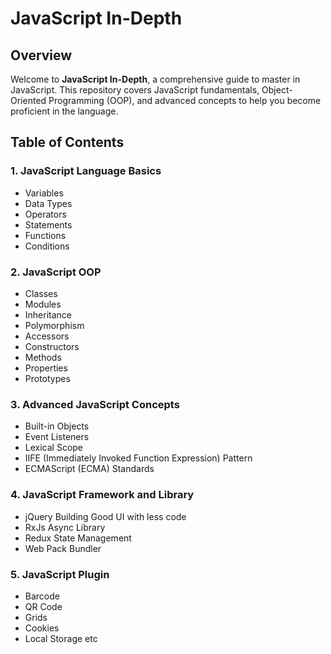 # JavaScript In-Depth

## Overview

Welcome to **JavaScript In-Depth**, a comprehensive guide to master in JavaScript. This repository covers JavaScript fundamentals, Object-Oriented Programming (OOP), and advanced concepts to help you become proficient in the language.

## Table of Contents

### 1. JavaScript Language Basics

- Variables
- Data Types
- Operators
- Statements
- Functions
- Conditions

### 2. JavaScript OOP

- Classes
- Modules
- Inheritance
- Polymorphism
- Accessors
- Constructors
- Methods
- Properties
- Prototypes

### 3. Advanced JavaScript Concepts

- Built-in Objects
- Event Listeners
- Lexical Scope
- IIFE (Immediately Invoked Function Expression) Pattern
- ECMAScript (ECMA) Standards

### 4. JavaScript Framework and Library

- jQuery Building Good UI with less code
- RxJs Async Library
- Redux State Management
- Web Pack Bundler

### 5. JavaScript Plugin

- Barcode
- QR Code
- Grids
- Cookies
- Local Storage etc
